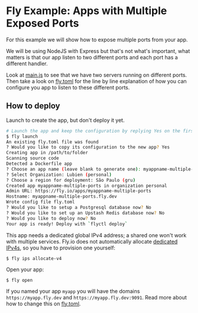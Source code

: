 # Fly Example: Apps with Multiple Exposed Ports

For this example we will show how to expose multiple ports from your app. 

We will be using NodeJS with Express but that's not what's important, what matters
is that our app listen to two different ports and each port has a different handler.

Look at [main.js](main.js) to see that we have two servers running on different ports.
Then take a look on [fly.toml](fly.toml) for the line by line explanation of
how you can configure you app to listen to these different ports.

## How to deploy

Launch to create the app, but don't deploy it yet.

```sh
# Launch the app and keep the configuration by replying Yes on the first question
$ fly launch
An existing fly.toml file was found
? Would you like to copy its configuration to the new app? Yes
Creating app in /path/to/folder
Scanning source code
Detected a Dockerfile app
? Choose an app name (leave blank to generate one): myappname-multiple-ports
? Select Organization: Lubien (personal)
? Choose a region for deployment: São Paulo (gru)
Created app myappname-multiple-ports in organization personal
Admin URL: https://fly.io/apps/myappname-multiple-ports
Hostname: myappname-multiple-ports.fly.dev
Wrote config file fly.toml
? Would you like to setup a Postgresql database now? No
? Would you like to set up an Upstash Redis database now? No
? Would you like to deploy now? No
Your app is ready! Deploy with `flyctl deploy`
```

This app needs a dedicated global IPv4 address; a shared one won't work with multiple services. Fly.io does not automatically allocate [dedicated IPv4s](https://fly.io/docs/about/pricing/#anycast-ip-addresses), so you have to provision one yourself:

```
$ fly ips allocate-v4
```

Open your app:

```
$ fly open
```

If you named your app `myapp` you will have the domains `https://myapp.fly.dev`
and `https://myapp.fly.dev:9091`. Read more about how to change this on
[fly.toml](fly.toml).
